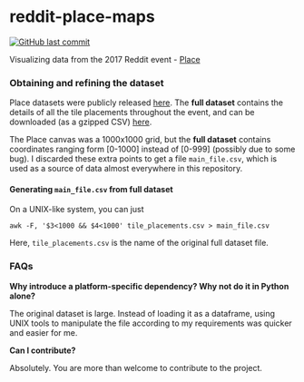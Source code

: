 # reddit-place-maps

[![GitHub last commit](https://img.shields.io/github/last-commit/aydwi/reddit-place-maps.svg)]()

Visualizing data from the 2017 Reddit event - [Place](https://www.reddit.com/r/place/)


### Obtaining and refining the dataset

Place datasets were publicly released [here](https://redd.it/6640ru). The **full dataset** contains the details of all the tile placements throughout the event, and can be downloaded (as a gzipped CSV) [here](https://storage.googleapis.com/place_events/tile_placements.csv.gz).

The Place canvas was a 1000x1000 grid, but the **full dataset** contains coordinates ranging form [0-1000] instead of [0-999] (possibly due to some bug). I discarded these extra points to get a file `main_file.csv`, which is used as a source of data almost everywhere in this repository.

#### Generating `main_file.csv` from full dataset

On a UNIX-like system, you can just

    awk -F, '$3<1000 && $4<1000' tile_placements.csv > main_file.csv
    
Here, `tile_placements.csv` is the name of the original full dataset file.

### FAQs

**Why introduce a platform-specific dependency? Why not do it in Python alone?**

The original dataset is large. Instead of loading it as a dataframe, using UNIX tools to manipulate the file according to my requirements was quicker and easier for me.

**Can I contribute?**

Absolutely. You are more than welcome to contribute to the project. 
